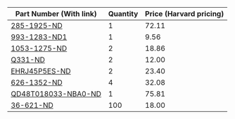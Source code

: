 |Part Number (With link)|Quantity|Price (Harvard pricing)|
|-----------------------|--------|-----------------------|
|[285-1925-ND](http://www.digikey.com/product-detail/en/DT100PW480C/285-1925-ND/2135310)|1|72.11|
|[993-1283-ND1](http://www.digikey.com/product-detail/en/PSAA10A-050QA/993-1283-ND/4835594)|1|9.56|
|[1053-1275-ND](http://www.digikey.com/product-detail/en/OD9220-12HB/1053-1275-ND/2621180)|2|18.86|
|[Q331-ND](http://www.digikey.com/product-detail/en/QSB-92-01/Q331-ND/1147317)|2|12.00|
|[EHRJ45P5ES-ND](http://www.digikey.com/product-detail/en/EHRJ45P5ES/EHRJ45P5ES-ND/2666475)|2|23.40|
|[626-1352-ND](http://www.digikey.com/product-detail/en/17-200001/626-1352-ND/2184932)|4|32.08|
|[QD48T018033-NBA0-ND](http://www.digikey.com/product-detail/en/QD48T018033-NBA0/QD48T018033-NBA0-ND/3535734)|1|75.81|
|[36-621-ND](http://www.digikey.com/product-detail/en/621/36-621-ND/316544)|100|18.00|
